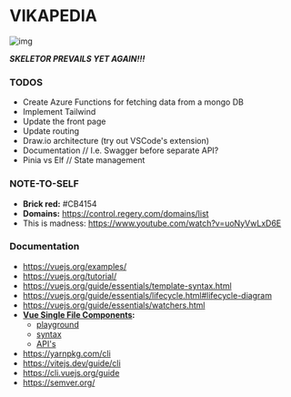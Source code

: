 # VIKAPEDIA

![img](https://media.tenor.com/AOhlRdeaSfgAAAAC/heman-smile.gif)

**_SKELETOR PREVAILS YET AGAIN!!!_**



### TODOS

-   Create Azure Functions for fetching data from a mongo DB
-   Implement Tailwind
-   Update the front page
-   Update routing
-   Draw.io architecture (try out VSCode's extension)
-   Documentation // I.e. Swagger before separate API?
-   Pinia vs Elf // State management



### NOTE-TO-SELF

-   **Brick red:** #CB4154
-   **Domains:** https://control.regery.com/domains/list
-   This is madness: https://www.youtube.com/watch?v=uoNyVwLxD6E



### Documentation

-   https://vuejs.org/examples/
-   https://vuejs.org/tutorial/
-   https://vuejs.org/guide/essentials/template-syntax.html
-   https://vuejs.org/guide/essentials/lifecycle.html#lifecycle-diagram
-   https://vuejs.org/guide/essentials/watchers.html
-   **[Vue Single File Components](https://vuejs.org/guide/scaling-up/sfc):**
    -   [playground](https://play.vuejs.org/#eNp9kUFLwzAUx7/KM5cqzBXZbXQDlYF6UFHBSy6je+sy0yQkL3NQ+t19SdncYezW9//9X/pL24l758a7iGIqqlB75QgCUnRzaVTrrCfowOMaelh720LB1UIaaWprAkEbGpglfl08odYWvq3Xq6viRpqqHI7jg3ggbJ1eEvIEUG3u5l2Xl/u+KnnKqTIuEuxuW7tCPZOCuRRQMqzKk30xEhT49WvVjLfBGjbv0r4UtW2d0ujfHCnWk2IKmSS2ZLvfl5yRjzg65PUG658z+TbsUybFu8eAfodSHBktfYM04MXnK+75+QjZPmpuX4AfGKyOyXGoPUSzYu2TXrZ9zt9fmeYrLPaEJhwulURTs899KfifPF64+r/uZDzJe9L0ov8DExSnNA==)
    -   [syntax](https://vuejs.org/api/sfc-spec)
    -   [API's](https://vuejs.org/api/application.html)
-   https://yarnpkg.com/cli
-   https://vitejs.dev/guide/cli
-   https://cli.vuejs.org/guide
-   https://semver.org/
